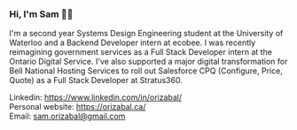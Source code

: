 ### Hi, I'm Sam 👋🏽

I'm a second year Systems Design Engineering student at the University of Waterloo and a Backend Developer intern at ecobee. I was recently reimagining government services as a Full Stack Developer intern at the Ontario Digital Service. I've also supported a major digital transformation for Bell National Hosting Services to roll out Salesforce CPQ (Configure, Price, Quote) as a Full Stack Developer at Stratus360.

Linkedin: https://www.linkedin.com/in/orizabal/ <br/>
Personal website: https://orizabal.ca/ <br/>
Email: sam.orizabal@gmail.com
